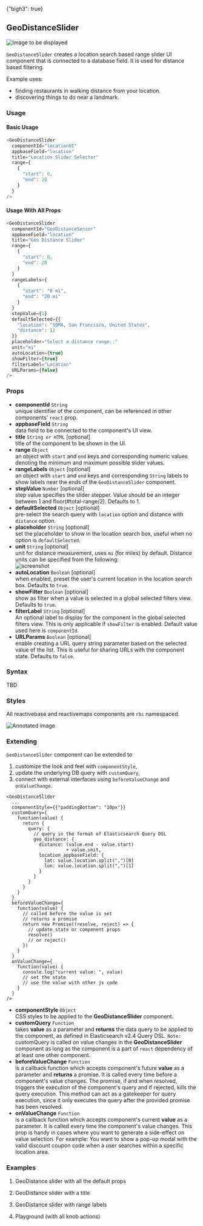 {"bigh3": true}

## GeoDistanceSlider

![Image to be displayed](
https://i.imgur.com/FU4s0PQ.png)

`GeoDistanceSlider` creates a location search based range slider UI component that is connected to a database field. It is used for distance based filtering.

Example uses:

* finding restaurants in walking distance from your location.
* discovering things to do near a landmark.

### Usage

#### Basic Usage

```js
<GeoDistanceSlider
  componentId="locationUI"
  appbaseField="location"
  title="Location Slider Selector"
  range={
    {
      "start": 0,
      "end": 20
    }
  }
/>
```

#### Usage With All Props

```js
<GeoDistanceSlider
  componentId="GeoDistanceSensor"
  appbaseField="location"
  title="Geo Distance Slider"
  range={
    {
      "start": 0,
      "end": 20
    }
  }
  rangeLabels={
    {
      "start": "0 mi",
      "end": "20 mi"
    }
  }
  stepValue={1}
  defaultSelected={{
    "location": "SOMA, San Francisco, United States",
    "distance": 12
  }}
  placeholder="Select a distance range.."
  unit="mi"
  autoLocation={true}
  showFilter={true}
  filterLabel="Location"
  URLParams={false}
/>
```

### Props

- **componentId** `String`  
    unique identifier of the component, can be referenced in other components' `react` prop.
- **appbaseField** `String`  
    data field to be connected to the component's UI view.
- **title** `String or HTML` [optional]  
    title of the component to be shown in the UI.
- **range** `Object`  
    an object with `start` and `end` keys and corresponding numeric values denoting the minimum and maximum possible slider values.
- **rangeLabels** `Object` [optional]  
    an object with `start` and `end` keys and corresponding `String` labels to show labels near the ends of the `GeoDistanceSlider` component.
- **stepValue** `Number` [optional]  
    step value specifies the slider stepper. Value should be an integer between 1 and floor(#total-range/2). Defaults to 1.
- **defaultSelected** `Object` [optional]  
    pre-select the search query with `location` option and distance with `distance` option.
- **placeholder** `String` [optional]  
    set the placeholder to show in the location search box, useful when no option is `defaultSelected`.
- **unit** `String` [optional]  
    unit for distance measurement, uses `mi` (for miles) by default. Distance units can be specified from the following:  
    ![screenshot](https://i.imgur.com/STbeagk.png)
- **autoLocation** `Boolean` [optional]  
    when enabled, preset the user's current location in the location search box. Defaults to `true`.
- **showFilter** `Boolean` [optional]  
    show as filter when a value is selected in a global selected filters view. Defaults to `true`.
- **filterLabel** `String` [optional]  
    An optional label to display for the component in the global selected filters view. This is only applicable if `showFilter` is enabled. Default value used here is `componentId`.
- **URLParams** `Boolean` [optional]  
    enable creating a URL query string parameter based on the selected value of the list. This is useful for sharing URLs with the component state. Defaults to `false`.


### Syntax

TBD

### Styles

All reactivebase and reactivemaps components are `rbc` namespaced.

![Annotated image](https://i.imgur.com/0si7fn1.png)

### Extending

`GeoDistanceSlider` component can be extended to
1. customize the look and feel with `componentStyle`,
2. update the underlying DB query with `customQuery`,
3. connect with external interfaces using `beforeValueChange` and `onValueChange`.

```
<GeoDistanceSlider
  ...
  componentStyle={{"paddingBottom": "10px"}}
  customQuery={
    function(value) {
      return {
        query: {
          // query in the format of Elasticsearch Query DSL
          geo_distance: {
            distance: (value.end - value.start)
                      + value.unit,
            location_appbaseField: {
              lat: value.location.split(",")[0]
              lon: value.location.split(",")[1]
            }
          }
        }
      }
    }
  }
  beforeValueChange={
    function(value) {
      // called before the value is set
      // returns a promise
      return new Promise((resolve, reject) => {
        // update state or component props
        resolve()
        // or reject()
      })
    }
  }
  onValueChange={
    function(value) {
      console.log("current value: ", value)
      // set the state
      // use the value with other js code
    }
  }
/>
```

- **componentStyle** `Object`  
    CSS styles to be applied to the **GeoDistanceSlider** component.
- **customQuery** `Function`  
    takes **value** as a parameter and **returns** the data query to be applied to the component, as defined in Elasticsearch v2.4 Query DSL.
    `Note:` customQuery is called on value changes in the **GeoDistanceSlider** component as long as the component is a part of `react` dependency of at least one other component.
- **beforeValueChange** `Function`  
    is a callback function which accepts component's future **value** as a parameter and **returns** a promise. It is called every time before a component's value changes. The promise, if and when resolved, triggers the execution of the component's query and if rejected, kills the query execution. This method can act as a gatekeeper for query execution, since it only executes the query after the provided promise has been resolved.
- **onValueChange** `Function`  
    is a callback function which accepts component's current **value** as a parameter. It is called every time the component's value changes. This prop is handy in cases where you want to generate a side-effect on value selection. For example:  You want to show a pop-up modal with the valid discount coupon code when a user searches within a specific location area.


### Examples

1. GeoDistance slider with all the default props

2. GeoDistance slider with a title

3. GeoDistance slider with range labels

4. Playground (with all knob actions)
